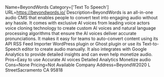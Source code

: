 Name=BeyondWords
Category=['Text To Speech']
URL=https://beyondwords.io/
Description=BeyondWords is an all-in-one audio CMS that enables people to convert text into engaging audio without any hassle. It comes with exclusive AI voices from leading voice actors voice cloning technology to create custom AI voices and natural language processing algorithms that ensure the AI voices deliver accurate pronunciations. It makes it easy for teams to auto-convert content using its API RSS Feed Importer WordPress plugin or Ghost plugin or use its Text-to-Speech editor to create audio manually. It also integrates with Google Analytics to provide detailed insights and can even help monetize audio.
Pros=Easy to use Accurate AI voices Detailed Analytics Monetize audio
Cons=None
Pricing=Not Available
Company Address=BeyondW2020 L StreetSacramento CA 95818
